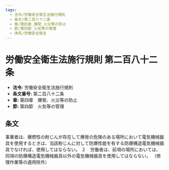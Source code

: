 ```yaml
---
tags:
  - 法令/労働安全衛生法施行規則
  - 条文/第二百八十二条
  - 章/第四章_爆発_火災等の防止
  - 節/第四節_火気等の管理
  - 体系/労働安全衛生
---
```

# 労働安全衛生法施行規則 第二百八十二条

- **法令:** 労働安全衛生法施行規則
- **条文番号:** 第二百八十二条
- **章:** 第四章　爆発、火災等の防止
- **節:** 第四節　火気等の管理

## 条文
事業者は、爆燃性の粉じんが存在して爆発の危険のある場所において電気機械器具を使用するときは、当該粉じんに対して防爆性能を有する防爆構造電気機械器具でなければ、使用してはならない。
２　労働者は、前項の場所においては、同項の防爆構造電気機械器具以外の電気機械器具を使用してはならない。
（修理作業等の適用除外）


